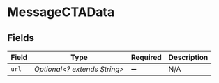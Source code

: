 # MessageCTAData


## Fields

| Field                        | Type                         | Required                     | Description                  |
| ---------------------------- | ---------------------------- | ---------------------------- | ---------------------------- |
| `url`                        | *Optional<? extends String>* | :heavy_minus_sign:           | N/A                          |